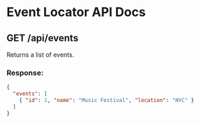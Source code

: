 # Event Locator API Docs

## GET /api/events
Returns a list of events.

### Response:
```json
{
  "events": [
    { "id": 1, "name": "Music Festival", "location": "NYC" }
  ]
}
